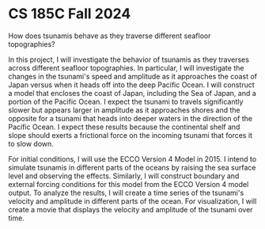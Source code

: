 # CS 185C Fall 2024

How does tsunamis behave as they traverse different seafloor topographies?

In this project, I will investigate the behavior of tsunamis as they traverses across different seafloor topographies. In particular, I will investigate the changes in the tsunami's speed and amplitude as it approaches the coast of Japan versus when it heads off into the deep Pacific Ocean. I will construct a model that encloses the coast of Japan, including the Sea of Japan, and a portion of the Pacific Ocean. I expect the tsunami to travels significantly slower but appears larger in amplitude as it approaches shores and the opposite for a tsunami that heads into deeper waters in the direction of the Pacific Ocean. I expect these results because the continental shelf and slope should exerts a frictional force on the incoming tsunami that forces it to slow down. 

For initial conditions, I will use the ECCO Version 4 Model in 2015.  I intend to simulate tsunamis in different parts of the oceans by raising the sea surface level and observing the effects. Similarly, I will construct boundary and external forcing conditions for this model from the ECCO Version 4 model output. To analyze the results, I will create a time series of the tsunami's velocity and amplitude in different parts of the ocean. For visualization, I will create a movie that displays the velocity and amplitude of the tsunami over time.
